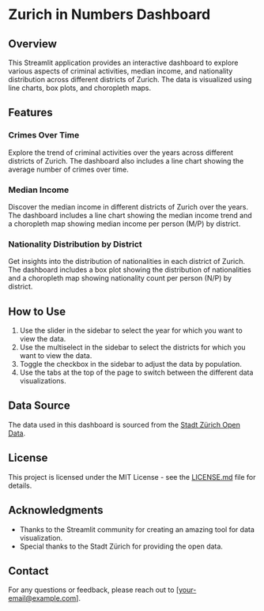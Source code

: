 # Zurich in Numbers Dashboard

## Overview

This Streamlit application provides an interactive dashboard to explore various aspects of criminal activities, median income, and nationality distribution across different districts of Zurich. The data is visualized using line charts, box plots, and choropleth maps.

## Features

### Crimes Over Time

Explore the trend of criminal activities over the years across different districts of Zurich. The dashboard also includes a line chart showing the average number of crimes over time.

### Median Income

Discover the median income in different districts of Zurich over the years. The dashboard includes a line chart showing the median income trend and a choropleth map showing median income per person (M/P) by district.

### Nationality Distribution by District

Get insights into the distribution of nationalities in each district of Zurich. The dashboard includes a box plot showing the distribution of nationalities and a choropleth map showing nationality count per person (N/P) by district.

## How to Use

1. Use the slider in the sidebar to select the year for which you want to view the data.
2. Use the multiselect in the sidebar to select the districts for which you want to view the data.
3. Toggle the checkbox in the sidebar to adjust the data by population.
4. Use the tabs at the top of the page to switch between the different data visualizations.

## Data Source

The data used in this dashboard is sourced from the [Stadt Zürich Open Data](https://data.stadt-zuerich.ch).

## License

This project is licensed under the MIT License - see the [LICENSE.md](LICENSE.md) file for details.

## Acknowledgments

- Thanks to the Streamlit community for creating an amazing tool for data visualization.
- Special thanks to the Stadt Zürich for providing the open data.

## Contact

For any questions or feedback, please reach out to [your-email@example.com].